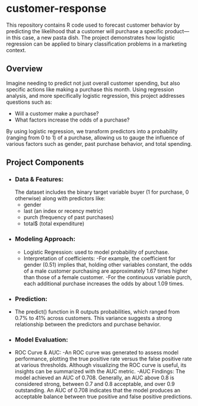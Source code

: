 # customer-response
This repository contains R code used to forecast customer behavior by predicting the likelihood that a customer will purchase a specific product—in this case, a new pasta dish. The project demonstrates how logistic regression can be applied to binary classification problems in a marketing context.

## Overview 
Imagine needing to predict not just overall customer spending, but also specific actions like making a purchase this month. Using regression analysis, and more specifically logistic regression, this project addresses questions such as:
- Will a customer make a purchase?
- What factors increase the odds of a purchase?

By using logistic regression, we transform predictors into a probability (ranging from 0 to 1) of a purchase, allowing us to gauge the influence of various factors such as gender, past purchase behavior, and total spending.

## Project Components
- ### Data & Features:
  The dataset includes the binary target variable buyer (1 for purchase, 0 otherwise) along with predictors like:
  - gender
  - last (an index or recency metric)
  - purch (frequency of past purchases)
  - total$ (total expenditure)
- ### Modeling Approach:
  - Logistic Regression: used to model probability of purchase.
  - Interpretation of coefficients:
   -For example, the coefficient for gender (0.51) implies that, holding other variables constant, the odds of a male customer purchasing are approximately 1.67 times higher than those of a female customer.
   -For the continuous variable purch, each additional purchase increases the odds by about 1.09 times.
- ### Prediction:
 - The predict() function in R outputs probabilities, which ranged from 0.7% to 41% across customers. This variance suggests a strong relationship between the predictors and purchase behavior.
- ### Model Evaluation:
 - ROC Curve & AUC:
  -An ROC curve was generated to assess model performance, plotting the true positive rate versus the false positive rate at various thresholds. Although visualizing the ROC curve is useful, its insights can be summarized with the AUC metric.
  -AUC Findings: The model achieved an AUC of 0.708. Generally, an AUC above 0.8 is considered strong, between 0.7 and 0.8 acceptable, and over 0.9 outstanding. An AUC of 0.708 indicates that the model produces an acceptable balance between true positive and false positive predictions.

